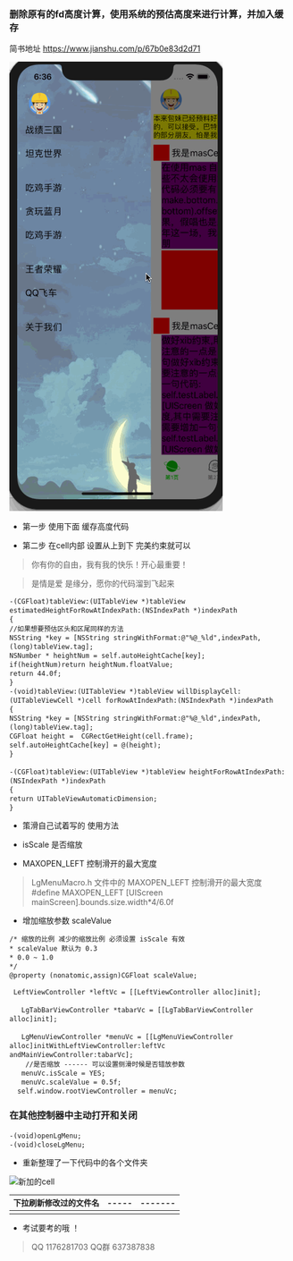 ### 删除原有的fd高度计算，使用系统的预估高度来进行计算，并加入缓存


简书地址  https://www.jianshu.com/p/67b0e83d2d71

![ForkingDogDemo](forkingDogDemo.gif)

*  第一步 使用下面 缓存高度代码 

* 第二步  在cell内部 设置从上到下 完美约束就可以 

> 你有你的自由，我有我的快乐！开心最重要！

> 是情是爱 是缘分，愿你的代码溜到飞起来

```
-(CGFloat)tableView:(UITableView *)tableView estimatedHeightForRowAtIndexPath:(NSIndexPath *)indexPath
{
//如果想要预估区头和区尾同样的方法
NSString *key = [NSString stringWithFormat:@"%@_%ld",indexPath,(long)tableView.tag];
NSNumber * heightNum = self.autoHeightCache[key];
if(heightNum)return heightNum.floatValue;
return 44.0f;
}
-(void)tableView:(UITableView *)tableView willDisplayCell:(UITableViewCell *)cell forRowAtIndexPath:(NSIndexPath *)indexPath
{
NSString *key = [NSString stringWithFormat:@"%@_%ld",indexPath,(long)tableView.tag];
CGFloat height =  CGRectGetHeight(cell.frame);
self.autoHeightCache[key] = @(height);
}

-(CGFloat)tableView:(UITableView *)tableView heightForRowAtIndexPath:(NSIndexPath *)indexPath
{
return UITableViewAutomaticDimension;
}
```
* 策滑自己试着写的 使用方法

* isScale 是否缩放
* MAXOPEN_LEFT  控制滑开的最大宽度
> LgMenuMacro.h 文件中的  MAXOPEN_LEFT 控制滑开的最大宽度
 #define MAXOPEN_LEFT [UIScreen mainScreen].bounds.size.width*4/6.0f
 
 *  增加缩放参数  scaleValue
 ```
 /* 缩放的比例 减少的缩放比例 必须设置 isScale 有效
 * scaleValue 默认为 0.3
 * 0.0 ~ 1.0
 */
 @property (nonatomic,assign)CGFloat scaleValue;
```

```
 LeftViewController *leftVc = [[LeftViewController alloc]init];

   LgTabBarViewController *tabarVc = [[LgTabBarViewController alloc]init];
	
   LgMenuViewController *menuVc = [[LgMenuViewController alloc]initWithLeftViewController:leftVc andMainViewController:tabarVc];
	//是否缩放 ------ 可以设置侧滑时候是否错放参数
   menuVc.isScale = YES;
   menuVc.scaleValue = 0.5f;
  self.window.rootViewController = menuVc;
```
### 在其他控制器中主动打开和关闭
```
-(void)openLgMenu;
-(void)closeLgMenu;
```
*  重新整理了一下代码中的各个文件夹

![新加的cell](ad.gif)

|下拉刷新修改过的文件名|-----|-------|
|--- |--- |--- |
||||

*  考试要考的哦 ！
> QQ 1176281703  QQ群 637387838


